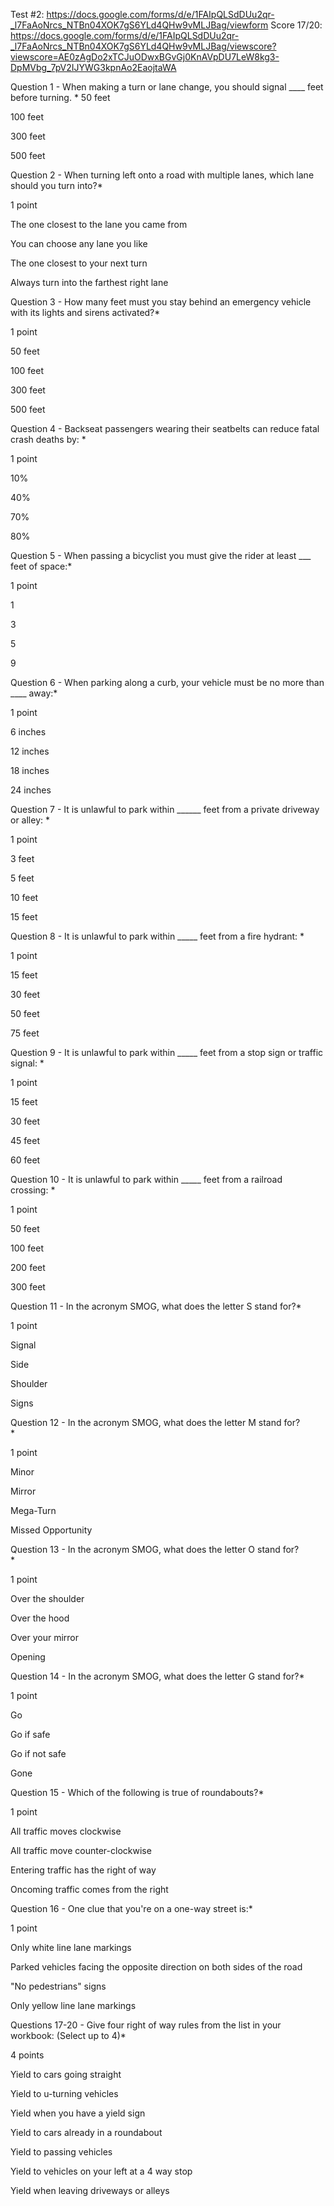 Test #2: https://docs.google.com/forms/d/e/1FAIpQLSdDUu2qr-_l7FaAoNrcs_NTBn04XOK7gS6YLd4QHw9vMLJBag/viewform
Score 17/20: https://docs.google.com/forms/d/e/1FAIpQLSdDUu2qr-_l7FaAoNrcs_NTBn04XOK7gS6YLd4QHw9vMLJBag/viewscore?viewscore=AE0zAgDo2xTCJuODwxBGvGj0KnAVpDU7LeW8kg3-DpMVbg_7pV2IJYWG3kpnAo2EaojtaWA

Question 1 - When making a turn or lane change, you should signal ____ feet before turning. *
50 feet

100 feet

300 feet

500 feet

Question 2 - When turning left onto a road with multiple lanes, which lane should you turn into?*

1 point

The one closest to the lane you came from

You can choose any lane you like

The one closest to your next turn

Always turn into the farthest right lane

Question 3 - How many feet must you stay behind an emergency vehicle with its lights and sirens activated?*

1 point

50 feet

100 feet

300 feet

500 feet

Question 4 - Backseat passengers wearing their seatbelts can reduce fatal crash deaths by: *

1 point

10%

40%

70%

80%

Question 5 - When passing a bicyclist you must give the rider at least ___ feet of space:*

1 point

1

3

5

9

Question 6 - When parking along a curb, your vehicle must be no more than ____ away:*

1 point

6 inches

12 inches

18 inches

24 inches

Question 7 - It is unlawful to park within ______ feet from a private driveway or alley: *

1 point

3 feet

5 feet

10 feet

15 feet

Question 8 - It is unlawful to park within _____ feet from a fire hydrant: *

1 point

15 feet

30 feet

50 feet

75 feet

Question 9 - It is unlawful to park within _____ feet from a stop sign or traffic signal: *

1 point

15 feet

30 feet

45 feet

60 feet

Question 10 - It is unlawful to park within _____ feet from a railroad crossing: *

1 point

50 feet

100 feet

200 feet

300 feet

Question 11 - In the acronym SMOG, what does the letter S stand for?*

1 point

Signal

Side

Shoulder

Signs

Question 12 - In the acronym SMOG, what does the letter M stand for?  
*

1 point

Minor

Mirror

Mega-Turn

Missed Opportunity

Question 13 - In the acronym SMOG, what does the letter O stand for?  
*

1 point

Over the shoulder

Over the hood

Over your mirror

Opening

Question 14 - In the acronym SMOG, what does the letter G stand for?*

1 point

Go

Go if safe

Go if not safe

Gone

Question 15 - Which of the following is true of roundabouts?*

1 point

All traffic moves clockwise

All traffic move counter-clockwise

Entering traffic has the right of way

Oncoming traffic comes from the right

Question 16 - One clue that you're on a one-way street is:*

1 point

Only white line lane markings

Parked vehicles facing the opposite direction on both sides of the road

"No pedestrians" signs

Only yellow line lane markings

Questions 17-20 - Give four right of way rules from the list in your workbook: (Select up to 4)*

4 points

Yield to cars going straight

Yield to u-turning vehicles

Yield when you have a yield sign

Yield to cars already in a roundabout

Yield to passing vehicles

Yield to vehicles on your left at a 4 way stop

Yield when leaving driveways or alleys
